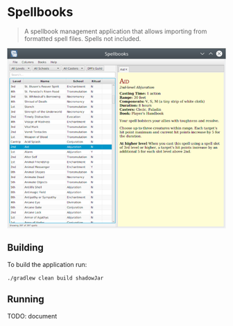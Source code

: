 # Spellbooks

> A spellbook management application that allows importing from formatted spell files. Spells not included.

![alt text](spellbooks-shot.png "Screenshot")

## Building

To build the application run:

    ./gradlew clean build shadowJar

## Running

TODO: document
